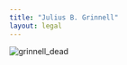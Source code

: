 ```yaml
---
title: "Julius B. Grinnell"
layout: legal
---
```


![grinnell_dead](/img/legal/grinnell/grinnell_dead.jpg)